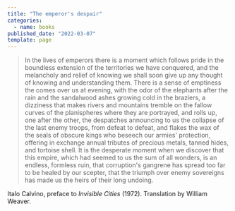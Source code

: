 ```yaml
---
title: "The emperor's despair"
categories:
  - name: books
published_date: "2022-03-07"
template: page
---
```


> In the lives of emperors there is a moment which follows pride in the boundless extension of the territories we have conquered, and the melancholy and relief of knowing we shall soon give up any thought of knowing and understanding them. There is a sense of emptiness the comes over us at evening, with the odor of the elephants after the rain and the sandalwood ashes growing cold in the braziers, a dizziness that makes rivers and mountains tremble on the fallow curves of the planispheres where they are portrayed, and rolls up, one after the other, the despatches announcing to us the collapse of the last enemy troops, from defeat to defeat, and flakes the wax of the seals of obscure kings who beseech our armies' protection, offering in exchange annual tributes of precious metals, tanned hides, and tortoise shell. It is the desperate moment when we discover that this empire, which had seemed to us the sum of all wonders, is an endless, formless ruin, that corruption's gangrene has spread too far to be healed by our scepter, that the triumph over enemy sovereigns has made us the heirs of their long undoing.

Italo Calvino, preface to _Invisible Cities_ (1972). Translation by William Weaver.
